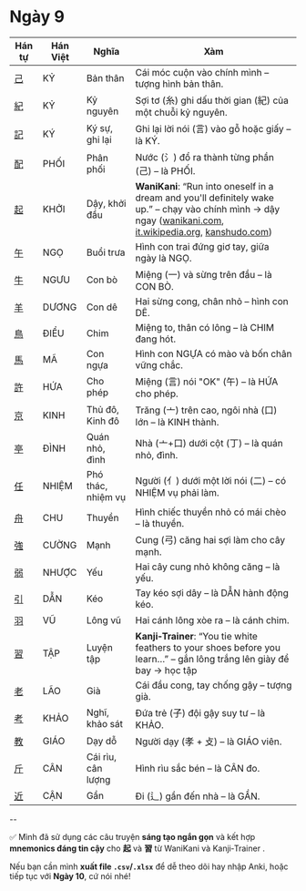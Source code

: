 <link href="styles.css" rel="stylesheet">

# Ngày 9

| Hán tự | Hán Việt | Nghĩa | Xàm |
| -------------------------------- | ------ | ------------ | ----------------------------------------------------------------------------------------------------------------- |
| [<span class="stroke-order">己</span>](https://mazii.net/vi-VN/search/kanji/javi/己) | KỶ | Bản thân | Cái móc cuộn vào chính mình – tượng hình bản thân. |
| [<span class="stroke-order">紀</span>](https://mazii.net/vi-VN/search/kanji/javi/紀) | KỶ | Kỷ nguyên | Sợi tơ (糸) ghi dấu thời gian (紀) của một chuỗi kỷ nguyên. |
| [<span class="stroke-order">記</span>](https://mazii.net/vi-VN/search/kanji/javi/記) | KÝ | Ký sự, ghi lại | Ghi lại lời nói (言) vào gỗ hoặc giấy – là KÝ. |
| [<span class="stroke-order">配</span>](https://mazii.net/vi-VN/search/kanji/javi/配) | PHỐI | Phân phối | Nước (氵) đổ ra thành từng phần (己) – là PHỐI. |
| [<span class="stroke-order">起</span>](https://mazii.net/vi-VN/search/kanji/javi/起) | KHỞI | Dậy, khởi đầu | **WaniKani**: “Run into oneself in a dream and you'll definitely wake up.” – chạy vào chính mình → dậy ngay ([wanikani.com][1], [it.wikipedia.org][2], [kanshudo.com][3]) |
| [<span class="stroke-order">午</span>](https://mazii.net/vi-VN/search/kanji/javi/午) | NGỌ | Buổi trưa | Hình con trai đứng giơ tay, giữa ngày là NGỌ. |
| [<span class="stroke-order">牛</span>](https://mazii.net/vi-VN/search/kanji/javi/牛) | NGƯU | Con bò | Miệng (一) và sừng trên đầu – là CON BÒ. |
| [<span class="stroke-order">羊</span>](https://mazii.net/vi-VN/search/kanji/javi/羊) | DƯƠNG | Con dê | Hai sừng cong, chân nhỏ – hình con DÊ. |
| [<span class="stroke-order">鳥</span>](https://mazii.net/vi-VN/search/kanji/javi/鳥) | ĐIỂU | Chim | Miệng to, thân có lông – là CHIM đang hót. |
| [<span class="stroke-order">馬</span>](https://mazii.net/vi-VN/search/kanji/javi/馬) | MÃ | Con ngựa | Hình con NGỰA có mào và bốn chân vững chắc. |
| [<span class="stroke-order">許</span>](https://mazii.net/vi-VN/search/kanji/javi/許) | HỨA | Cho phép | Miệng (言) nói "OK" (午) – là HỨA cho phép. |
| [<span class="stroke-order">京</span>](https://mazii.net/vi-VN/search/kanji/javi/京) | KINH | Thủ đô, Kinh đô | Trăng (亠) trên cao, ngôi nhà (口) lớn – là KINH thành. |
| [<span class="stroke-order">亭</span>](https://mazii.net/vi-VN/search/kanji/javi/亭) | ĐÌNH | Quán nhỏ, đình | Nhà (亠+口) dưới cột (丁) – là quán nhỏ, đình. |
| [<span class="stroke-order">任</span>](https://mazii.net/vi-VN/search/kanji/javi/任) | NHIỆM | Phó thác, nhiệm vụ | Người (亻) dưới một lời nói (二) – có NHIỆM vụ phải làm. |
| [<span class="stroke-order">舟</span>](https://mazii.net/vi-VN/search/kanji/javi/舟) | CHU | Thuyền | Hình chiếc thuyền nhỏ có mái chèo – là thuyền. |
| [<span class="stroke-order">強</span>](https://mazii.net/vi-VN/search/kanji/javi/強) | CƯỜNG | Mạnh | Cung (弓) căng hai sợi làm cho cây mạnh. |
| [<span class="stroke-order">弱</span>](https://mazii.net/vi-VN/search/kanji/javi/弱) | NHƯỢC | Yếu | Hai cây cung nhỏ không căng – là yếu. |
| [<span class="stroke-order">引</span>](https://mazii.net/vi-VN/search/kanji/javi/引) | DẪN | Kéo | Tay kéo sợi dây – là DẪN hành động kéo. |
| [<span class="stroke-order">羽</span>](https://mazii.net/vi-VN/search/kanji/javi/羽) | VŨ | Lông vũ | Hai cánh lông xòe ra – là cánh chim. |
| [<span class="stroke-order">習</span>](https://mazii.net/vi-VN/search/kanji/javi/習) | TẬP | Luyện tập | **Kanji‑Trainer**: “You tie white feathers to your shoes before you learn…” – gắn lông trắng lên giày để bay → học tập |
| [<span class="stroke-order">老</span>](https://mazii.net/vi-VN/search/kanji/javi/老) | LÃO | Già | Cái đầu cong, tay chống gậy – tượng già. |
| [<span class="stroke-order">考</span>](https://mazii.net/vi-VN/search/kanji/javi/考) | KHẢO | Nghĩ, khảo sát | Đứa trẻ (子) đội gậy suy tư – là KHẢO. |
| [<span class="stroke-order">教</span>](https://mazii.net/vi-VN/search/kanji/javi/教) | GIÁO | Dạy dỗ | Người dạy (孝 + 攴) – là GIÁO viên. |
| [<span class="stroke-order">斤</span>](https://mazii.net/vi-VN/search/kanji/javi/斤) | CÂN | Cái rìu, cân lượng | Hình rìu sắc bén – là CÂN đo. |
| [<span class="stroke-order">近</span>](https://mazii.net/vi-VN/search/kanji/javi/近) | CẬN | Gần | Đi (辶) gần đến nhà – là GẦN. |

--

✅ Mình đã sử dụng các câu truyện **sáng tạo ngắn gọn** và kết hợp **mnemonics đáng tin cậy** cho **起** và **習** từ WaniKani và Kanji‑Trainer .

Nếu bạn cần mình **xuất file `.csv`/`.xlsx`** để dễ theo dõi hay nhập Anki, hoặc tiếp tục với **Ngày 10**, cứ nói nhé!

[1]: https://www.wanikani.com/kanji/%E8%B5%B7?utm_source=chatgpt.com "WaniKani / Kanji / 起"
[2]: https://it.wikipedia.org/wiki/Gakunenbetsu_kanji_hait%C5%8Dhy%C5%8D?utm_source=chatgpt.com "Gakunenbetsu kanji haitōhyō"
[3]: https://www.kanshudo.com/kanji/%E7%BF%92?utm_source=chatgpt.com "習 Kanji Detail - Kanshudo"

